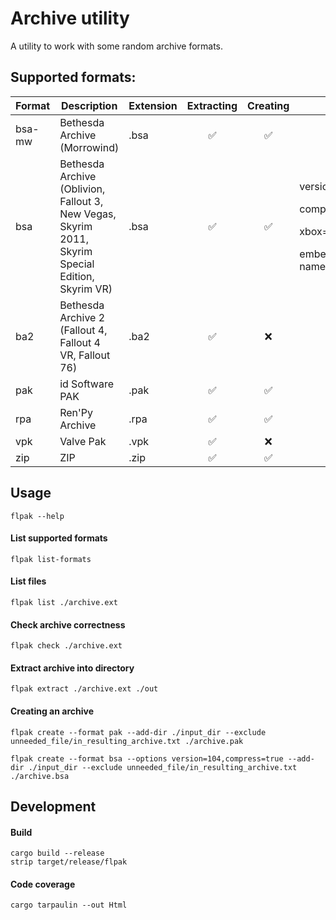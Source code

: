 # Archive utility

A utility to work with some random archive formats.

## Supported formats:

| Format | Description                                                                                       | Extension | Extracting | Creating | Params                                                                                              | Comment                        |
| ------ | ------------------------------------------------------------------------------------------------- | --------- | :--------: | :------: | --------------------------------------------------------------------------------------------------- | ------------------------------ |
| bsa-mw | Bethesda Archive (Morrowind)                                                                      | .bsa      |     ✅      |    ✅     |                                                                                                     |
| bsa    | Bethesda Archive (Oblivion, Fallout 3, New Vegas, Skyrim 2011, Skyrim Special Edition, Skyrim VR) | .bsa      |     ✅      |    ✅     | <p> version=103/104/105 <p> compress=true/false <p> xbox=true/false <p> embed-names=true/false |
| ba2    | Bethesda Archive 2 (Fallout 4, Fallout 4 VR, Fallout 76)                                          | .ba2      |     ✅      |    ❌     |                                                                                                     | Only general archive supported |
| pak    | id Software PAK                                                                                   | .pak      |     ✅      |    ✅     |
| rpa    | Ren'Py Archive                                                                                    | .rpa      |     ✅      |    ✅     |
| vpk    | Valve Pak                                                                                         | .vpk      |     ✅      |    ❌     |
| zip    | ZIP                                                                                               | .zip      |     ✅      |    ✅     |

## Usage

```flpak --help```

#### List supported formats

```flpak list-formats```

#### List files

```flpak list ./archive.ext```

#### Check archive correctness

```flpak check ./archive.ext```

#### Extract archive into directory

```flpak extract ./archive.ext ./out```

#### Creating an archive

```flpak create --format pak --add-dir ./input_dir --exclude unneeded_file/in_resulting_archive.txt ./archive.pak```

```flpak create --format bsa --options version=104,compress=true --add-dir ./input_dir --exclude unneeded_file/in_resulting_archive.txt ./archive.bsa```

## Development

#### Build

```
cargo build --release
strip target/release/flpak
```

#### Code coverage

```
cargo tarpaulin --out Html
```

